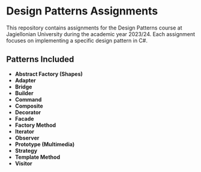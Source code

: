 # Design Patterns Assignments

This repository contains assignments for the Design Patterns course at Jagiellonian University during the academic year 2023/24. Each assignment focuses on implementing a specific design pattern in C#.

## Patterns Included

- **Abstract Factory (Shapes)**
- **Adapter**
- **Bridge**
- **Builder**
- **Command**
- **Composite**
- **Decorator**
- **Facade**
- **Factory Method**
- **Iterator**
- **Observer**
- **Prototype (Multimedia)**
- **Strategy**
- **Template Method**
- **Visitor**
